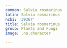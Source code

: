 ```yaml
---
common: Salvia rosmarinus
latin: Salvia rosmarinus
ncbi: '39367'
title: Salvia rosmarinus
group: Plants and Fungi
image: .na.character

---
```

